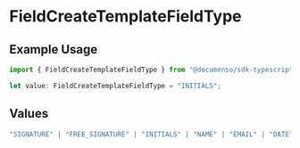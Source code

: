 # FieldCreateTemplateFieldType

## Example Usage

```typescript
import { FieldCreateTemplateFieldType } from "@documenso/sdk-typescript/models/operations";

let value: FieldCreateTemplateFieldType = "INITIALS";
```

## Values

```typescript
"SIGNATURE" | "FREE_SIGNATURE" | "INITIALS" | "NAME" | "EMAIL" | "DATE" | "TEXT" | "NUMBER" | "RADIO" | "CHECKBOX" | "DROPDOWN"
```